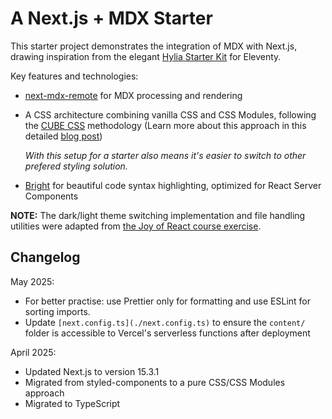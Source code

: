 # A Next.js + MDX Starter

This starter project demonstrates the integration of MDX with Next.js, drawing inspiration from the elegant [Hylia Starter Kit](https://hylia.website/) for Eleventy.

Key features and technologies:

- [next-mdx-remote](https://github.com/hashicorp/next-mdx-remote) for MDX processing and rendering
- A CSS architecture combining vanilla CSS and CSS Modules, following the [CUBE CSS](https://cube.fyi/) methodology (Learn more about this approach in this detailed [blog post](https://piccalil.li/blog/cube-css/))

  _With this setup for a starter also means it's easier to switch to other prefered styling solution._

- [Bright](https://bright.codehike.org/) for beautiful code syntax highlighting, optimized for React Server Components

**NOTE:** The dark/light theme switching implementation and file handling utilities were adapted from [the Joy of React course exercise](https://github.com/joy-of-react/project-blog).

## Changelog

May 2025:

- For better practise: use Prettier only for formatting and use ESLint for sorting imports.
- Update `[next.config.ts](./next.config.ts)` to ensure the `content/` folder is accessible to Vercel's serverless functions after deployment

April 2025:

- Updated Next.js to version 15.3.1
- Migrated from styled-components to a pure CSS/CSS Modules approach
- Migrated to TypeScript

